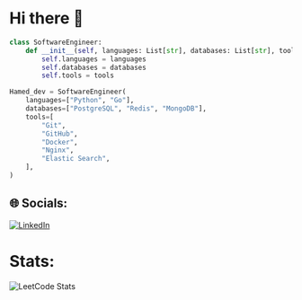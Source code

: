 # Hi there 👋

```python
class SoftwareEngineer:
    def __init__(self, languages: List[str], databases: List[str], tools: List[str]):
        self.languages = languages
        self.databases = databases
        self.tools = tools

Hamed_dev = SoftwareEngineer(
    languages=["Python", "Go"],
    databases=["PostgreSQL", "Redis", "MongoDB"],
    tools=[
        "Git",
        "GitHub",
        "Docker",
        "Nginx",
        "Elastic Search",         
    ],
)
```

## 🌐 Socials:
[![LinkedIn](https://img.shields.io/badge/LinkedIn-%230077B5.svg?logo=linkedin&logoColor=white)](https://linkedin.com/in/https://www.linkedin.com/in/hamed-mohammadi80/) 

# Stats:
![LeetCode Stats](https://leetcard.jacoblin.cool/Hamed_mh?theme=nord&font=Karla&ext=heatmap)
